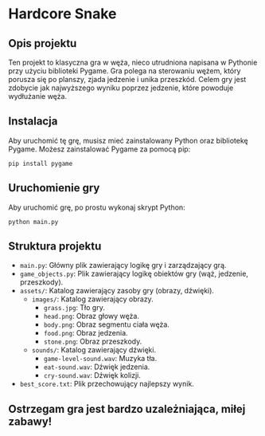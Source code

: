 <h1>Hardcore Snake</h1>

<h2>Opis projektu</h2>
<p>Ten projekt to klasyczna gra w węża, nieco utrudniona napisana w Pythonie przy użyciu biblioteki Pygame. Gra polega na sterowaniu wężem, który porusza się po planszy, zjada jedzenie i unika przeszkód. Celem gry jest zdobycie jak najwyższego wyniku poprzez jedzenie, które powoduje wydłużanie węża.</p>

<h2>Instalacja</h2>
<p>Aby uruchomić tę grę, musisz mieć zainstalowany Python oraz bibliotekę Pygame. Możesz zainstalować Pygame za pomocą pip:</p>

<pre><code>pip install pygame</code></pre>

<h2>Uruchomienie gry</h2>
<p>Aby uruchomić grę, po prostu wykonaj skrypt Python:</p>

<pre><code>python main.py</code></pre>

<h2>Struktura projektu</h2>
<ul>
    <li><code>main.py</code>: Główny plik zawierający logikę gry i zarządzający grą.</li>
    <li><code>game_objects.py</code>: Plik zawierający logikę obiektów gry (wąż, jedzenie, przeszkody).</li>
    <li><code>assets/</code>: Katalog zawierający zasoby gry (obrazy, dźwięki).
        <ul>
            <li><code>images/</code>: Katalog zawierający obrazy.
                <ul>
                    <li><code>grass.jpg</code>: Tło gry.</li>
                    <li><code>head.png</code>: Obraz głowy węża.</li>
                    <li><code>body.png</code>: Obraz segmentu ciała węża.</li>
                    <li><code>food.png</code>: Obraz jedzenia.</li>
                    <li><code>stone.png</code>: Obraz przeszkody.</li>
                </ul>
            </li>
            <li><code>sounds/</code>: Katalog zawierający dźwięki.
                <ul>
                    <li><code>game-level-sound.wav</code>: Muzyka tła.</li>
                    <li><code>eat-sound.wav</code>: Dźwięk jedzenia.</li>
                    <li><code>cry-sound.wav</code>: Dźwięk kolizji.</li>
                </ul>
            </li>
        </ul>
    </li>
    <li><code>best_score.txt</code>: Plik przechowujący najlepszy wynik.</li>
</ul>

<h2>Ostrzegam gra jest bardzo uzależniająca, miłej zabawy!</h2>
